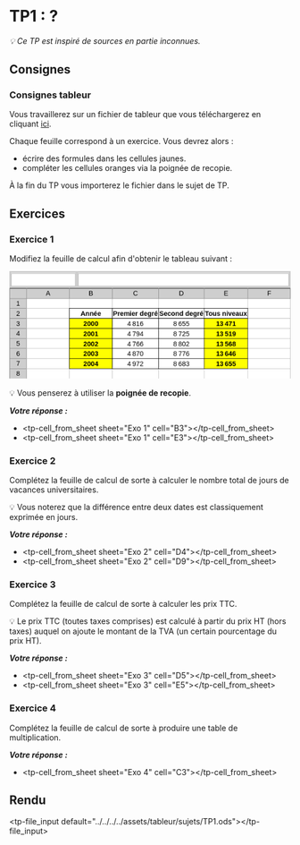 <!DOCTYPE html>
<html>
    <head>
        <title>TP1 (Tableur)</title>
        <link rel="stylesheet" href="./index.css">
        <script type="module" src="./index.js" defer></script>
    </head>
    <body>
        <header></header>
        <main>

# TP1 : ?

*💡 Ce TP est inspiré de sources en partie inconnues.*

## Consignes

<tp-consignes></tp-consignes>

### Consignes tableur

Vous travaillerez sur un fichier de tableur que vous téléchargerez en cliquant <a href="../../../../assets/tableur/sujets/TP1.ods" target="_blank">ici</a>.

Chaque feuille correspond à un exercice. Vous devrez alors :
- écrire des formules dans les cellules jaunes.
- compléter les cellules oranges via la poignée de recopie.

À la fin du TP vous importerez le fichier dans le sujet de TP.

## Exercices

### Exercice 1

Modifiez la feuille de calcul afin d'obtenir le tableau suivant :

<center>
    <img src="../../../../assets/tableur/img/TP1-1.png"/>
</center>

💡 Vous penserez à utiliser la **poignée de recopie**.

<strong><em>Votre réponse :</em></strong>

<style>
    .sheet_answer {
        display:flex;

        & > ul {
            flex: 1 1 0;
            margin: 0;
        }
    }
</style>

<div class="sheet_answer">
    <tp-sheet sheet="Exo 1"></tp-sheet>

- <tp-cell_from_sheet sheet="Exo 1" cell="B3"></tp-cell_from_sheet>
- <tp-cell_from_sheet sheet="Exo 1" cell="E3"></tp-cell_from_sheet>

</div>

### Exercice 2

Complétez la feuille de calcul de sorte à calculer le nombre total de jours de vacances universitaires.

💡 Vous noterez que la différence entre deux dates est classiquement exprimée en jours.

<strong><em>Votre réponse :</em></strong>

<div class="sheet_answer">
    <tp-sheet sheet="Exo 2"></tp-sheet>

- <tp-cell_from_sheet sheet="Exo 2" cell="D4"></tp-cell_from_sheet>
- <tp-cell_from_sheet sheet="Exo 2" cell="D9"></tp-cell_from_sheet>

</div>

### Exercice 3

Complétez la feuille de calcul de sorte à calculer les prix TTC. 

💡 Le prix TTC (toutes taxes comprises) est calculé à partir du prix HT (hors taxes) auquel on ajoute le montant de la TVA (un certain pourcentage du prix HT).

<strong><em>Votre réponse :</em></strong>

<div class="sheet_answer">
    <tp-sheet sheet="Exo 3"></tp-sheet>

- <tp-cell_from_sheet sheet="Exo 3" cell="D5"></tp-cell_from_sheet>
- <tp-cell_from_sheet sheet="Exo 3" cell="E5"></tp-cell_from_sheet>

</div>

### Exercice 4

Complétez la feuille de calcul de sorte à produire une table de multiplication.

<strong><em>Votre réponse :</em></strong>

<div class="sheet_answer">
    <tp-sheet sheet="Exo 4"></tp-sheet>

- <tp-cell_from_sheet sheet="Exo 4" cell="C3"></tp-cell_from_sheet>

</div>

## Rendu

<tp-file_input default="../../../../assets/tableur/sujets/TP1.ods"></tp-file_input>

</main>
    </body>
</html>